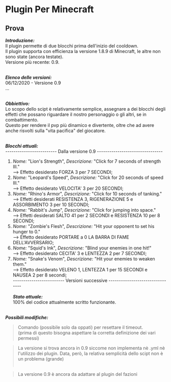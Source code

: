 # Plugin Per Minecraft
## Prova

***Introduzione:*** <br>
Il plugin permette di due blocchi prima dell'inizio del cooldown.<br>
Il plugin supporta con efficienza la versione 1.8.9 di Minecraft, le altre non sono state (ancora testate). <br>
Versione più recente: 0.9. <br><br>

***Elenco delle versioni:*** <br>
06/12/2020 - Versione 0.9 <br>
... <br><br>

***Obbiettivo:*** <br>
Lo scopo dello scipt è relativamente semplice, assegnare a dei blocchi degli effetti che possano riguardare il nostro personaggio o gli altri, se in combattimento. <br>
Questo per rendere il pvp più dinamico e divertente, oltre che ad avere anche risvolti sulla "vita pacifica" del giocatore.<br><br>

***Blocchi attuali:*** <br>
------------------------- Dalla versione 0.9 -------------------------------- <br>
1) *Nome:* "Lion's Strength", *Descrizione:* "Click for 7 seconds of strength III." <br> --> Effetto desiderato FORZA 3 per 7 SECONDI; <br>
2) *Nome:* "Leopard's Speed", *Descrizione:* "Click for 20 seconds of speed III." <br> --> Effetto desiderato VELOCITA' 3 per 20 SECONDI; <br>
3) *Nome:* "Rhino's Armor", *Descrizione:* "Click for 10 seconds of tanking." <br> --> Effetti desiderati RESISTENZA 3, RIGENERAZIONE 5 e ASSORBIMENTO 3 per 10 SECONDI; <br>
4) *Nome:* "Rabbit's Jump", *Descrizione:* "Click for jumping into space." <br> --> Effetti desiderati SALTO 41 per 2 SECONDI e RESISTENZA 10 per 8 SECONDI; <br>
5) *Nome:* "Zombie's Flesh", *Descrizione:* "Hit your opponent to set his hunger to 0." <br> --> Effetto desiderato PORTARE a 0 LA BARRA DI FAME DELL'AVVERSARIO; <br>
6) *Nome:* "Squid's Ink", *Descrizione:* "Blind your enemies in one hit!" <br> --> Effetto desiderato CECITA' 3 e LENTEZZA 2 per 7 SECONDI; <br>
7) *Nome:* "Snake's Venom", *Descrizione:* "Hit your enemies to weaken them." <br> --> Effetto desiderato VELENO 1, LENTEZZA 1 per 15 SECONDI e NAUSEA 2 per 8 secondi; <br>
------------------------- Versioni successive -------------------------------- <br><br>
***Stato attuale:*** <br>
100% del codice attualmente scritto funzionante. <br><br>

***Possibili modifiche:*** <br>
> Comando (possibile solo da oppati) per resettare il timeout. <br> (prima di questo bisogna aspettare la corretta definizione dei vari permessi) <br>

> La versione si trova ancora in 0.9 siccome non implementa nè .yml nè l'utilizzo dei plugin. Data, però, la relativa semplicità dello scipt non è un problema (grande) <br><br>

> La versione 0.9 è ancora da adattare al plugin del fazioni
